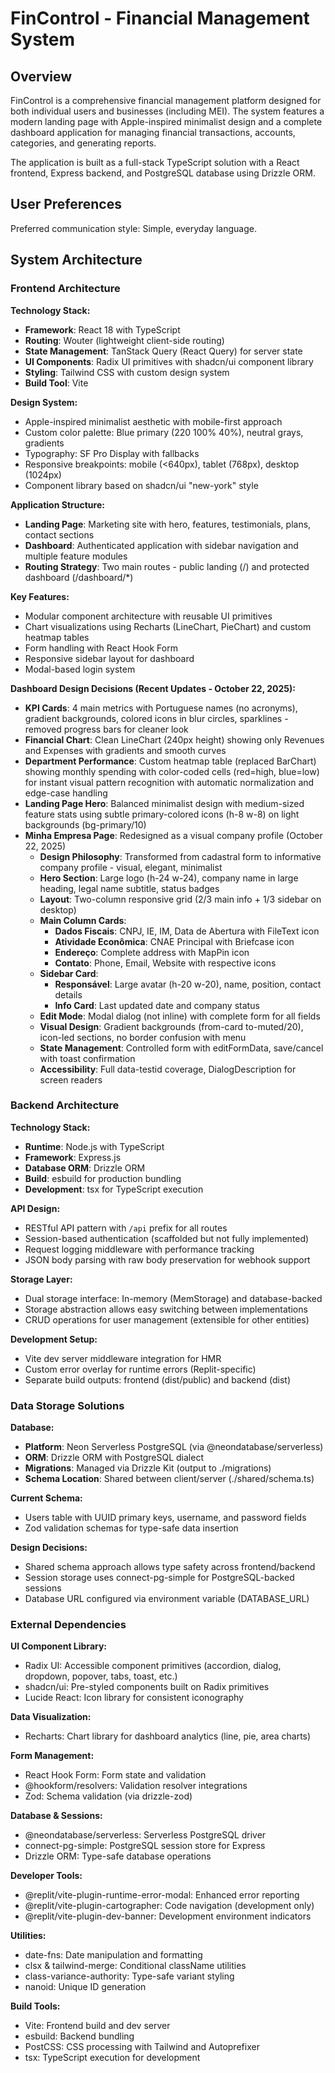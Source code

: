# FinControl - Financial Management System

## Overview

FinControl is a comprehensive financial management platform designed for both individual users and businesses (including MEI). The system features a modern landing page with Apple-inspired minimalist design and a complete dashboard application for managing financial transactions, accounts, categories, and generating reports.

The application is built as a full-stack TypeScript solution with a React frontend, Express backend, and PostgreSQL database using Drizzle ORM.

## User Preferences

Preferred communication style: Simple, everyday language.

## System Architecture

### Frontend Architecture

**Technology Stack:**
- **Framework**: React 18 with TypeScript
- **Routing**: Wouter (lightweight client-side routing)
- **State Management**: TanStack Query (React Query) for server state
- **UI Components**: Radix UI primitives with shadcn/ui component library
- **Styling**: Tailwind CSS with custom design system
- **Build Tool**: Vite

**Design System:**
- Apple-inspired minimalist aesthetic with mobile-first approach
- Custom color palette: Blue primary (220 100% 40%), neutral grays, gradients
- Typography: SF Pro Display with fallbacks
- Responsive breakpoints: mobile (<640px), tablet (768px), desktop (1024px)
- Component library based on shadcn/ui "new-york" style

**Application Structure:**
- **Landing Page**: Marketing site with hero, features, testimonials, plans, contact sections
- **Dashboard**: Authenticated application with sidebar navigation and multiple feature modules
- **Routing Strategy**: Two main routes - public landing (/) and protected dashboard (/dashboard/*)

**Key Features:**
- Modular component architecture with reusable UI primitives
- Chart visualizations using Recharts (LineChart, PieChart) and custom heatmap tables
- Form handling with React Hook Form
- Responsive sidebar layout for dashboard
- Modal-based login system

**Dashboard Design Decisions (Recent Updates - October 22, 2025):**
- **KPI Cards**: 4 main metrics with Portuguese names (no acronyms), gradient backgrounds, colored icons in blur circles, sparklines - removed progress bars for cleaner look
- **Financial Chart**: Clean LineChart (240px height) showing only Revenues and Expenses with gradients and smooth curves
- **Department Performance**: Custom heatmap table (replaced BarChart) showing monthly spending with color-coded cells (red=high, blue=low) for instant visual pattern recognition with automatic normalization and edge-case handling
- **Landing Page Hero**: Balanced minimalist design with medium-sized feature stats using subtle primary-colored icons (h-8 w-8) on light backgrounds (bg-primary/10)
- **Minha Empresa Page**: Redesigned as a visual company profile (October 22, 2025)
  - **Design Philosophy**: Transformed from cadastral form to informative company profile - visual, elegant, minimalist
  - **Hero Section**: Large logo (h-24 w-24), company name in large heading, legal name subtitle, status badges
  - **Layout**: Two-column responsive grid (2/3 main info + 1/3 sidebar on desktop)
  - **Main Column Cards**:
    - **Dados Fiscais**: CNPJ, IE, IM, Data de Abertura with FileText icon
    - **Atividade Econômica**: CNAE Principal with Briefcase icon
    - **Endereço**: Complete address with MapPin icon
    - **Contato**: Phone, Email, Website with respective icons
  - **Sidebar Card**:
    - **Responsável**: Large avatar (h-20 w-20), name, position, contact details
    - **Info Card**: Last updated date and company status
  - **Edit Mode**: Modal dialog (not inline) with complete form for all fields
  - **Visual Design**: Gradient backgrounds (from-card to-muted/20), icon-led sections, no border confusion with menu
  - **State Management**: Controlled form with editFormData, save/cancel with toast confirmation
  - **Accessibility**: Full data-testid coverage, DialogDescription for screen readers

### Backend Architecture

**Technology Stack:**
- **Runtime**: Node.js with TypeScript
- **Framework**: Express.js
- **Database ORM**: Drizzle ORM
- **Build**: esbuild for production bundling
- **Development**: tsx for TypeScript execution

**API Design:**
- RESTful API pattern with `/api` prefix for all routes
- Session-based authentication (scaffolded but not fully implemented)
- Request logging middleware with performance tracking
- JSON body parsing with raw body preservation for webhook support

**Storage Layer:**
- Dual storage interface: In-memory (MemStorage) and database-backed
- Storage abstraction allows easy switching between implementations
- CRUD operations for user management (extensible for other entities)

**Development Setup:**
- Vite dev server middleware integration for HMR
- Custom error overlay for runtime errors (Replit-specific)
- Separate build outputs: frontend (dist/public) and backend (dist)

### Data Storage Solutions

**Database:**
- **Platform**: Neon Serverless PostgreSQL (via @neondatabase/serverless)
- **ORM**: Drizzle ORM with PostgreSQL dialect
- **Migrations**: Managed via Drizzle Kit (output to ./migrations)
- **Schema Location**: Shared between client/server (./shared/schema.ts)

**Current Schema:**
- Users table with UUID primary keys, username, and password fields
- Zod validation schemas for type-safe data insertion

**Design Decisions:**
- Shared schema approach allows type safety across frontend/backend
- Session storage uses connect-pg-simple for PostgreSQL-backed sessions
- Database URL configured via environment variable (DATABASE_URL)

### External Dependencies

**UI Component Library:**
- Radix UI: Accessible component primitives (accordion, dialog, dropdown, popover, tabs, toast, etc.)
- shadcn/ui: Pre-styled components built on Radix primitives
- Lucide React: Icon library for consistent iconography

**Data Visualization:**
- Recharts: Chart library for dashboard analytics (line, pie, area charts)

**Form Management:**
- React Hook Form: Form state and validation
- @hookform/resolvers: Validation resolver integrations
- Zod: Schema validation (via drizzle-zod)

**Database & Sessions:**
- @neondatabase/serverless: Serverless PostgreSQL driver
- connect-pg-simple: PostgreSQL session store for Express
- Drizzle ORM: Type-safe database operations

**Developer Tools:**
- @replit/vite-plugin-runtime-error-modal: Enhanced error reporting
- @replit/vite-plugin-cartographer: Code navigation (development only)
- @replit/vite-plugin-dev-banner: Development environment indicators

**Utilities:**
- date-fns: Date manipulation and formatting
- clsx & tailwind-merge: Conditional className utilities
- class-variance-authority: Type-safe variant styling
- nanoid: Unique ID generation

**Build Tools:**
- Vite: Frontend build and dev server
- esbuild: Backend bundling
- PostCSS: CSS processing with Tailwind and Autoprefixer
- tsx: TypeScript execution for development